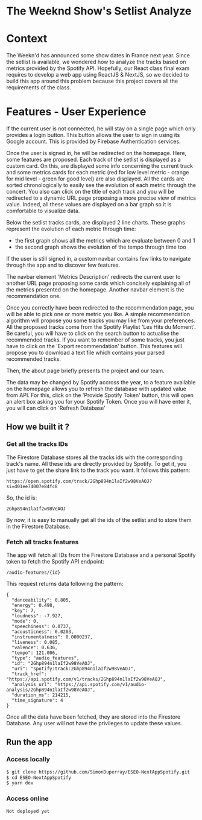 # The Weeknd Show's Setlist Analyze

# Context
The Weekn'd has announced some show dates in France next year. Since the setlist is available, we wondered how to analyze the tracks based on metrics provided by the Spotify API. 
Hopefully, our React class final exam requires to develop a web app using ReactJS & NextJS, so we decided to build this app around this problem because this project covers all the requirements of the class.

# Features - User Experience
If the current user is not connected, he will stay on a single page which only provides a login button. This button allows the user to sign in using its Google account. This is provided by Firebase Authentication services.

Once the user is signed in, he will be redirected on the homepage. Here, some features are proposed. Each track of the setlist is displayed as a custom card. On this, are displayed some info concerning the current track and some metrics cards for each metric (red for low level metric - orange for mid level - green for good level) are also displayed. All the cards are sorted chronologically to easily see the evolution of each metric through the concert.
You also can click on the title of each track and you will be redirected to a dynamic URL page proposing a more precise view of metrics value. Indeed, all these values are displayed on a bar graph so it is comfortable to visualize data.

Below the setlist tracks cards, are displayed 2 line charts. These graphs represent the evolution of each metric through time:
- the first graph shows all the metrics which are evaluate between 0 and 1
- the second graph shows the evolution of the tempo through time too

If the user is still signed in, a custom navbar contains few links to navigate through the app and to discover few features.

The navbar element 'Metrics Description' redirects the current user to another URL page proposing some cards which concisely explaining all of the metrics presented on the homepage.
Another navbar element is the recommendation one.

Once you correctly have been redirected to the recommendation page, you will be able to pick one or more metric you like. A simple recommendation algorithm will propose you some tracks you may like from your preferences. All the proposed tracks come from the Spotify Playlist 'Les Hits du Moment'.
Be careful, you will have to click on the search button to actualise the recommended tracks. If you want to remember of some tracks, you just have to click on the 'Export recommendation' button. This features will propose you to download a text file which contains your parsed recommended tracks.

Then, the about page briefly presents the project and our team.

The data may be changed by Spotify accross the year, to a feature available on the homepage allows you to refresh the database with updated value from API. For this, click on the 'Provide Spotify Token' button, this will open an alert box asking you for your Spotify Token. Once you will have enter it, you will can click on 'Refresh Database'

## How we built it ?
### Get all the tracks IDs
The Firestore Database stores all the tracks ids with the corresponding track's name. All these ids are directly provided by Spotify. To get it, you just have to get the share link to the track you want. It follows this pattern:
```
https://open.spotify.com/track/2Ghp894n1laIf2w98VeAOJ?si=d01ee74007e84fc8
```

So, the id is:
```
2Ghp894n1laIf2w98VeAOJ
```

By now, it is easy to manually get all the ids of the setlist and to store them in the Firestore Database.

### Fetch all tracks features
The app will fetch all IDs from the Firestore Database and a personal Spotify token to fetch the Spotify API endpoint:
```
/audio-features/{id}
```

This request returns data following the pattern:
```
{
  "danceability": 0.805,
  "energy": 0.498,
  "key": 7,
  "loudness": -7.927,
  "mode": 0,
  "speechiness": 0.0737,
  "acousticness": 0.0203,
  "instrumentalness": 0.0000237,
  "liveness": 0.085,
  "valence": 0.636,
  "tempo": 121.006,
  "type": "audio_features",
  "id": "2Ghp894n1laIf2w98VeAOJ",
  "uri": "spotify:track:2Ghp894n1laIf2w98VeAOJ",
  "track_href": "https://api.spotify.com/v1/tracks/2Ghp894n1laIf2w98VeAOJ",
  "analysis_url": "https://api.spotify.com/v1/audio-analysis/2Ghp894n1laIf2w98VeAOJ",
  "duration_ms": 214215,
  "time_signature": 4
}
```

Once all the data have been fetched, they are stored into the Firestore Database. 
Any user will not have the privileges to update these values.

## Run the app
### Access locally
```bash
$ git clone https://github.com/SimonDuperray/ESEO-NextAppSpotify.git
$ cd ESEO-NextAppSpotify
$ yarn dev
```

### Access online
```
Not deployed yet
```
